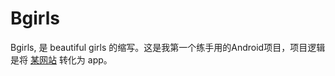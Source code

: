 # Bgirls
Bgirls, 是 beautiful girls 的缩写。这是我第一个练手用的Android项目，项目逻辑是将 [某网站](http://sexy.faceks.com/) 转化为 app。
